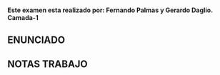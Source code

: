 #### Este examen esta realizado por: Fernando Palmas y Gerardo Daglio. Camada-1

## ENUNCIADO

## NOTAS TRABAJO